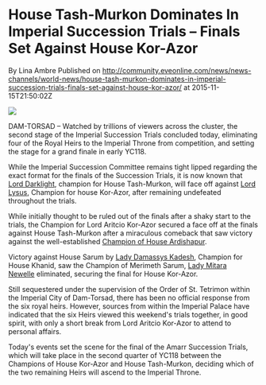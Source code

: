 # House Tash-Murkon Dominates In Imperial Succession Trials – Finals Set Against House Kor-Azor
By Lina Ambre
Published on http://community.eveonline.com/news/news-channels/world-news/house-tash-murkon-dominates-in-imperial-succession-trials-finals-set-against-house-kor-azor/ at 2015-11-15T21:50:02Z

![](http://web.ccpgamescdn.com/newssystem/media/68767/1/AMARR.png)

DAM-TORSAD – Watched by trillions of viewers across the cluster, the second stage of the Imperial Succession Trials concluded today, eliminating four of the Royal Heirs to the Imperial Throne from competition, and setting the stage for a grand finale in early YC118.

While the Imperial Succession Committee remains tight lipped regarding the exact format for the finals of the Succession Trials, it is now known that [Lord Darklight](https://gate.eveonline.com/Profile/Kelon%20Darklight), champion for House Tash-Murkon, will face off against [Lord Lysus](https://gate.eveonline.com/Profile/Lysus), Champion for house Kor-Azor, after remaining undefeated throughout the trials.

While initially thought to be ruled out of the finals after a shaky start to the trials, the Champion for Lord Aritcio Kor-Azor secured a face off at the finals against House Tash-Murkon after a miraculous comeback that saw victory against the well-established [Champion of House Ardishapur](https://gate.eveonline.com/Profile/SoulLess%20Zealot).

Victory against House Sarum by [Lady Damassys Kadesh](https://gate.eveonline.com/Profile/Damassys%20Kadesh), Champion for House Khanid, saw the Champion of Merimeth Sarum, [Lady Mitara Newelle](https://gate.eveonline.com/Profile/Mitara%20Newelle)&nbsp;eliminated, securing the final for House Kor-Azor.

Still sequestered under the supervision of the Order of St. Tetrimon within the Imperial City of Dam-Torsad, there has been no official response from the six royal heirs. However, sources from within the Imperial Palace have indicated that the six Heirs viewed this weekend's trials&nbsp;together, in good spirit, with only a short break from Lord Aritcio Kor-Azor to attend to personal affairs.

Today's events&nbsp;set the scene for the final of the Amarr Succession Trials, which will take place in the second quarter of YC118 between the Champions of House Kor-Azor and House Tash-Murkon, deciding&nbsp;which of the two remaining Heirs will ascend to the Imperial Throne.

